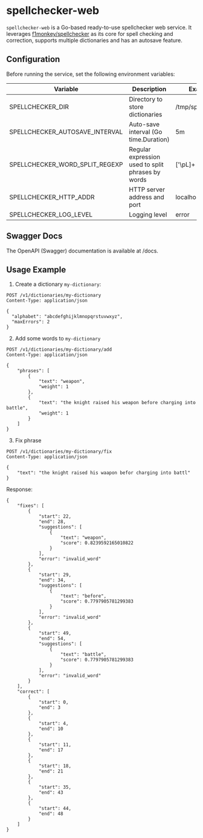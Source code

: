 # spellchecker-web

`spellchecker-web` is a Go-based ready-to-use spellchecker web service. It leverages [f1monkey/spellchecker](https://github.com/f1monkey/spellchecker) as its core for spell checking and correction, supports multiple dictionaries and has an autosave feature.

## Configuration

Before running the service, set the following environment variables:

|Variable        | 	Description | Example | Default value | Required |
|----------------|------------- |---------|---------------|----------|
|SPELLCHECKER_DIR| 	Directory to store dictionaries |	/tmp/spellchecker | none | yes |
|SPELLCHECKER_AUTOSAVE_INTERVAL| 	Auto-save interval (Go time.Duration) | 5m | none | no |
|SPELLCHECKER_WORD_SPLIT_REGEXP| Regular expression used to split phrases by words | ['\pL]+ | ['\pL]+| no |
|SPELLCHECKER_HTTP_ADDR| 	HTTP server address and port | localhost:8011 | localhost:8011 | no |
|SPELLCHECKER_LOG_LEVEL| 	Logging level |	error | info | no |

## Swagger Docs

The OpenAPI (Swagger) documentation is available at /docs.

## Usage Example

1) Create a dictionary `my-dictionary`:

```
POST /v1/dictionaries/my-dictionary
Content-Type: application/json

{
  "alphabet": "abcdefghijklmnopqrstuvwxyz",
  "maxErrors": 2
}
```

2) Add some words to `my-dictionary`
```
POST /v1/dictionaries/my-dictionary/add
Content-Type: application/json

{
    "phrases": [
        {
            "text": "weapon",
            "weight": 1
        },
        {
            "text": "the knight raised his weapon before charging into battle",
            "weight": 1
        }
    ]
}
```

3) Fix phrase
```
POST /v1/dictionaries/my-dictionary/fix
Content-Type: application/json

{
    "text": "the knight raised his waapon befor charging into battl"
}
```

Response:

```
{
    "fixes": [
        {
            "start": 22,
            "end": 28,
            "suggestions": [
                {
                    "text": "weapon",
                    "score": 0.8239592165010822
                }
            ],
            "error": "invalid_word"
        },
        {
            "start": 29,
            "end": 34,
            "suggestions": [
                {
                    "text": "before",
                    "score": 0.7797905781299383
                }
            ],
            "error": "invalid_word"
        },
        {
            "start": 49,
            "end": 54,
            "suggestions": [
                {
                    "text": "battle",
                    "score": 0.7797905781299383
                }
            ],
            "error": "invalid_word"
        }
    ],
    "correct": [
        {
            "start": 0,
            "end": 3
        },
        {
            "start": 4,
            "end": 10
        },
        {
            "start": 11,
            "end": 17
        },
        {
            "start": 18,
            "end": 21
        },
        {
            "start": 35,
            "end": 43
        },
        {
            "start": 44,
            "end": 48
        }
    ]
}
```